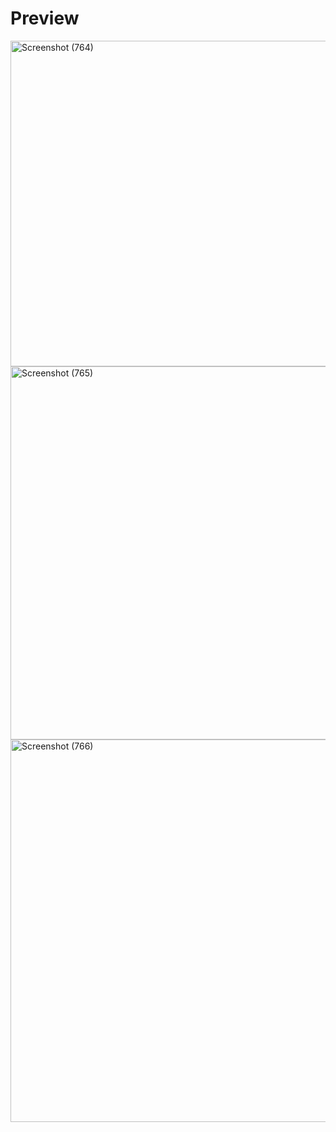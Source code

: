 # Preview 

<a data-flickr-embed="true" href="https://www.flickr.com/photos/197661703@N05/53103407500/in/dateposted-public/" title="Screenshot (764)"><img src="https://live.staticflickr.com/65535/53103407500_e172abcab2_o.png" width="1365" height="521" alt="Screenshot (764)"/></a>
<a data-flickr-embed="true" href="https://www.flickr.com/photos/197661703@N05/53103501268/in/dateposted-public/" title="Screenshot (765)"><img src="https://live.staticflickr.com/65535/53103501268_6e6de15730_o.png" width="1365" height="597" alt="Screenshot (765)"/></a><script async src="//embedr.flickr.com/assets/client-code.js" charset="utf-8"></script>
<a data-flickr-embed="true" href="https://www.flickr.com/photos/197661703@N05/53102430382/in/dateposted-public/" title="Screenshot (766)"><img src="https://live.staticflickr.com/65535/53102430382_445cfc4bbf_o.png" width="1360" height="612" alt="Screenshot (766)"/></a><script async src="//embedr.flickr.com/assets/client-code.js" charset="utf-8"></script>
